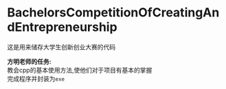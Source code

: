 # BachelorsCompetitionOfCreatingAndEntrepreneurship

这是用来储存大学生创新创业大赛的代码

**方明老师的任务:**<br>
  教会cpp的基本使用方法,使他们对于项目有基本的掌握<br>
  完成程序并封装为`exe`
